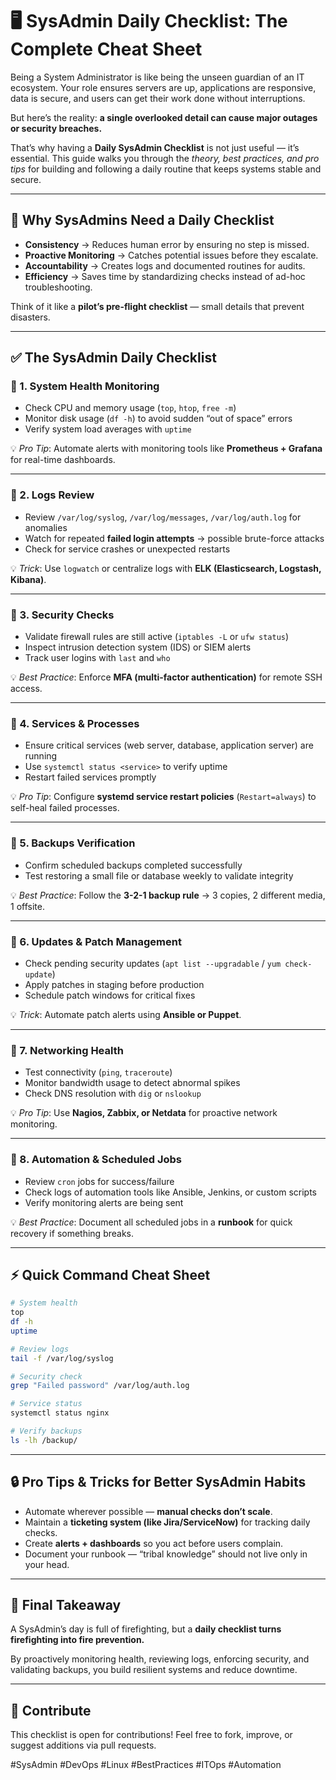 # 🖥️ SysAdmin Daily Checklist: The Complete Cheat Sheet  

Being a System Administrator is like being the unseen guardian of an IT ecosystem. Your role ensures servers are up, applications are responsive, data is secure, and users can get their work done without interruptions.  

But here’s the reality: **a single overlooked detail can cause major outages or security breaches.**  

That’s why having a **Daily SysAdmin Checklist** is not just useful — it’s essential. This guide walks you through the *theory, best practices, and pro tips* for building and following a daily routine that keeps systems stable and secure.  

---

## 📖 Why SysAdmins Need a Daily Checklist  

- **Consistency** → Reduces human error by ensuring no step is missed.  
- **Proactive Monitoring** → Catches potential issues before they escalate.  
- **Accountability** → Creates logs and documented routines for audits.  
- **Efficiency** → Saves time by standardizing checks instead of ad-hoc troubleshooting.  

Think of it like a **pilot’s pre-flight checklist** — small details that prevent disasters.  

---

## ✅ The SysAdmin Daily Checklist  

### 🔹 1. System Health Monitoring  
- Check CPU and memory usage (`top`, `htop`, `free -m`)  
- Monitor disk usage (`df -h`) to avoid sudden “out of space” errors  
- Verify system load averages with `uptime`  

💡 *Pro Tip*: Automate alerts with monitoring tools like **Prometheus + Grafana** for real-time dashboards.  

---

### 🔹 2. Logs Review  
- Review `/var/log/syslog`, `/var/log/messages`, `/var/log/auth.log` for anomalies  
- Watch for repeated **failed login attempts** → possible brute-force attacks  
- Check for service crashes or unexpected restarts  

💡 *Trick*: Use `logwatch` or centralize logs with **ELK (Elasticsearch, Logstash, Kibana)**.  

---

### 🔹 3. Security Checks  
- Validate firewall rules are still active (`iptables -L` or `ufw status`)  
- Inspect intrusion detection system (IDS) or SIEM alerts  
- Track user logins with `last` and `who`  

💡 *Best Practice*: Enforce **MFA (multi-factor authentication)** for remote SSH access.  

---

### 🔹 4. Services & Processes  
- Ensure critical services (web server, database, application server) are running  
- Use `systemctl status <service>` to verify uptime  
- Restart failed services promptly  

💡 *Pro Tip*: Configure **systemd service restart policies** (`Restart=always`) to self-heal failed processes.  

---

### 🔹 5. Backups Verification  
- Confirm scheduled backups completed successfully  
- Test restoring a small file or database weekly to validate integrity  

💡 *Best Practice*: Follow the **3-2-1 backup rule** → 3 copies, 2 different media, 1 offsite.  

---

### 🔹 6. Updates & Patch Management  
- Check pending security updates (`apt list --upgradable` / `yum check-update`)  
- Apply patches in staging before production  
- Schedule patch windows for critical fixes  

💡 *Trick*: Automate patch alerts using **Ansible or Puppet**.  

---

### 🔹 7. Networking Health  
- Test connectivity (`ping`, `traceroute`)  
- Monitor bandwidth usage to detect abnormal spikes  
- Check DNS resolution with `dig` or `nslookup`  

💡 *Pro Tip*: Use **Nagios, Zabbix, or Netdata** for proactive network monitoring.  

---

### 🔹 8. Automation & Scheduled Jobs  
- Review `cron` jobs for success/failure  
- Check logs of automation tools like Ansible, Jenkins, or custom scripts  
- Verify monitoring alerts are being sent  

💡 *Best Practice*: Document all scheduled jobs in a **runbook** for quick recovery if something breaks.  

---

## ⚡ Quick Command Cheat Sheet  

```bash
# System health
top
df -h
uptime

# Review logs
tail -f /var/log/syslog

# Security check
grep "Failed password" /var/log/auth.log

# Service status
systemctl status nginx

# Verify backups
ls -lh /backup/
```

---

## 🔒 Pro Tips & Tricks for Better SysAdmin Habits  

- Automate wherever possible — **manual checks don’t scale**.  
- Maintain a **ticketing system (like Jira/ServiceNow)** for tracking daily checks.  
- Create **alerts + dashboards** so you act before users complain.  
- Document your runbook — “tribal knowledge” should not live only in your head.  

---

## 🚀 Final Takeaway  

A SysAdmin’s day is full of firefighting, but a **daily checklist turns firefighting into fire prevention.**  

By proactively monitoring health, reviewing logs, enforcing security, and validating backups, you build resilient systems and reduce downtime.  

---

## 📌 Contribute  

This checklist is open for contributions! Feel free to fork, improve, or suggest additions via pull requests.  

#SysAdmin #DevOps #Linux #BestPractices #ITOps #Automation  
